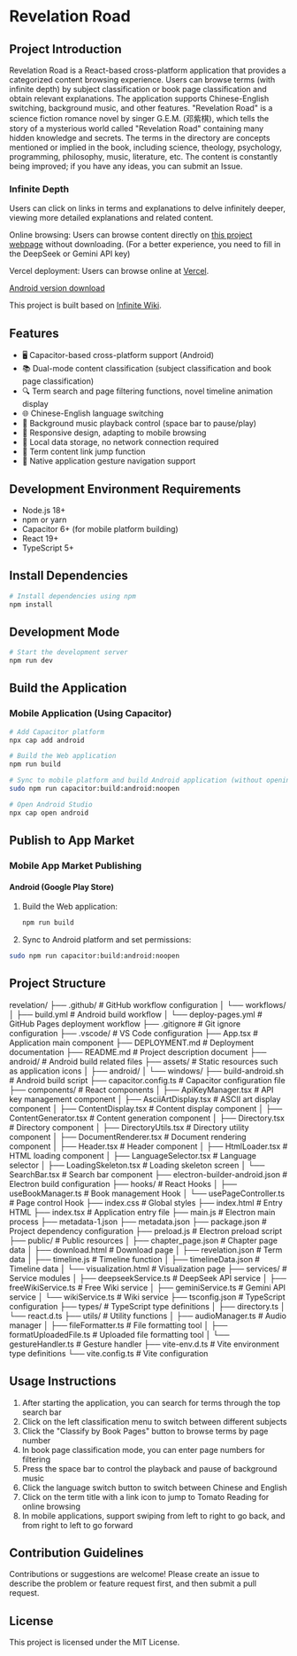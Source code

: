 # Revelation Road

## Project Introduction

Revelation Road is a React-based cross-platform application that provides a categorized content browsing experience. Users can browse terms (with infinite depth) by subject classification or book page classification and obtain relevant explanations. The application supports Chinese-English switching, background music, and other features. "Revelation Road" is a science fiction romance novel by singer G.E.M. (邓紫棋), which tells the story of a mysterious world called "Revelation Road" containing many hidden knowledge and secrets. The terms in the directory are concepts mentioned or implied in the book, including science, theology, psychology, programming, philosophy, music, literature, etc. The content is constantly being improved; if you have any ideas, you can submit an Issue.

### Infinite Depth

Users can click on links in terms and explanations to delve infinitely deeper, viewing more detailed explanations and related content.

Online browsing: Users can browse content directly on [this project webpage](https://qcgm1978.github.io/revelation/) without downloading. (For a better experience, you need to fill in the DeepSeek or Gemini API key)

Vercel deployment: Users can browse online at [Vercel](https://revelation-sigma.vercel.app/).

[Android version download](https://qcgm1978.github.io/revelation/download.html)

This project is built based on [Infinite Wiki](https://aistudio.google.com/app/prompts?state=%7B%22ids%22:%5B%221J3Y2wXFzHKha4Qnb7UObSYAucBl1KPBO%22%5D,%22action%22:%22open%22,%22userId%22:%22103462436203651956396%22,%22resourceKeys%22:%7B%7D%7D&amp;usp=sharing).

## Features

- 🖥️ Capacitor-based cross-platform support (Android)
- 📚 Dual-mode content classification (subject classification and book page classification)
- 🔍 Term search and page filtering functions, novel timeline animation display
- 🌐 Chinese-English language switching
- 🎵 Background music playback control (space bar to pause/play)
- 📱 Responsive design, adapting to mobile browsing
- 💾 Local data storage, no network connection required
- 🔗 Term content link jump function
- 📱 Native application gesture navigation support

## Development Environment Requirements

- Node.js 18+
- npm or yarn
- Capacitor 6+ (for mobile platform building)
- React 19+
- TypeScript 5+

## Install Dependencies

```bash
# Install dependencies using npm
npm install
```

## Development Mode

```bash
# Start the development server
npm run dev
```

## Build the Application

### Mobile Application (Using Capacitor)

```bash
# Add Capacitor platform
npx cap add android

# Build the Web application
npm run build

# Sync to mobile platform and build Android application (without opening Android Studio)
sudo npm run capacitor:build:android:noopen

# Open Android Studio
npx cap open android
```

## Publish to App Market

### Mobile App Market Publishing

#### Android (Google Play Store)

1. Build the Web application:
   ```bash
   npm run build
   ```

2. Sync to Android platform and set permissions:

```bash
sudo npm run capacitor:build:android:noopen
```

## Project Structure

revelation/
├── .github/                 # GitHub workflow configuration
│   └── workflows/
│       ├── build.yml        # Android build workflow
│       └── deploy-pages.yml # GitHub Pages deployment workflow
├── .gitignore               # Git ignore configuration
├── .vscode/                 # VS Code configuration
├── App.tsx                  # Application main component
├── DEPLOYMENT.md            # Deployment documentation
├── README.md                # Project description document
├── android/                 # Android build related files
├── assets/                  # Static resources such as application icons
│   ├── android/
│   └── windows/
├── build-android.sh         # Android build script
├── capacitor.config.ts      # Capacitor configuration file
├── components/              # React components
│   ├── ApiKeyManager.tsx    # API key management component
│   ├── AsciiArtDisplay.tsx  # ASCII art display component
│   ├── ContentDisplay.tsx   # Content display component
│   ├── ContentGenerator.tsx # Content generation component
│   ├── Directory.tsx        # Directory component
│   ├── DirectoryUtils.tsx   # Directory utility component
│   ├── DocumentRenderer.tsx # Document rendering component
│   ├── Header.tsx           # Header component
│   ├── HtmlLoader.tsx       # HTML loading component
│   ├── LanguageSelector.tsx # Language selector
│   ├── LoadingSkeleton.tsx  # Loading skeleton screen
│   └── SearchBar.tsx        # Search bar component
├── electron-builder-android.json # Electron build configuration
├── hooks/                   # React Hooks
│   ├── useBookManager.ts    # Book management Hook
│   └── usePageController.ts # Page control Hook
├── index.css                # Global styles
├── index.html               # Entry HTML
├── index.tsx                # Application entry file
├── main.js                  # Electron main process
├── metadata-1.json
├── metadata.json
├── package.json             # Project dependency configuration
├── preload.js               # Electron preload script
├── public/                  # Public resources
│   ├── chapter_page.json    # Chapter page data
│   ├── download.html        # Download page
│   ├── revelation.json      # Term data
│   ├── timeline.js          # Timeline function
│   ├── timelineData.json    # Timeline data
│   └── visualization.html   # Visualization page
├── services/                # Service modules
│   ├── deepseekService.ts   # DeepSeek API service
│   ├── freeWikiService.ts   # Free Wiki service
│   ├── geminiService.ts     # Gemini API service
│   └── wikiService.ts       # Wiki service
├── tsconfig.json            # TypeScript configuration
├── types/                   # TypeScript type definitions
│   ├── directory.ts
│   └── react.d.ts
├── utils/                   # Utility functions
│   ├── audioManager.ts      # Audio manager
│   ├── fileFormatter.ts     # File formatting tool
│   ├── formatUploadedFile.ts # Uploaded file formatting tool
│   └── gestureHandler.ts    # Gesture handler
├── vite-env.d.ts            # Vite environment type definitions
└── vite.config.ts           # Vite configuration


## Usage Instructions

1. After starting the application, you can search for terms through the top search bar
2. Click on the left classification menu to switch between different subjects
3. Click the "Classify by Book Pages" button to browse terms by page number
4. In book page classification mode, you can enter page numbers for filtering
6. Press the space bar to control the playback and pause of background music
7. Click the language switch button to switch between Chinese and English
8. Click on the term title with a link icon to jump to Tomato Reading for online browsing
9. In mobile applications, support swiping from left to right to go back, and from right to left to go forward

## Contribution Guidelines

Contributions or suggestions are welcome! Please create an issue to describe the problem or feature request first, and then submit a pull request.

## License

This project is licensed under the MIT License.